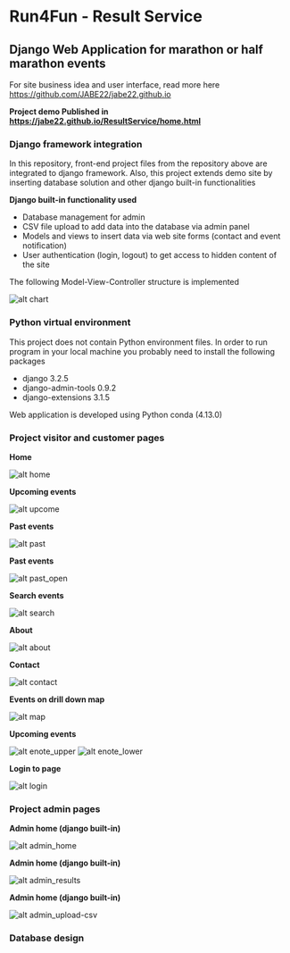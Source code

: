 # Run4Fun - Result Service
## Django Web Application for marathon or half marathon events

For site business idea and user interface, read more here https://github.com/JABE22/jabe22.github.io

**Project demo Published in https://jabe22.github.io/ResultService/home.html**

### Django framework integration

In this repository, front-end project files from the repository above are integrated to django framework. Also, this project extends demo site by inserting database solution and other django built-in functionalities

**Django built-in functionality used**
- Database management for admin
- CSV file upload to add data into the database via admin panel
- Models and views to insert data via web site forms (contact and event notification)
- User authentication (login, logout) to get access to hidden content of the site

The following Model-View-Controller structure is implemented

![alt chart](https://bmu-verlag.de/wp-content/uploads/image1-6.png)

### Python virtual environment

This project does not contain Python environment files. In order to run program in your local machine you probably need to install the following packages
* django 3.2.5
* django-admin-tools 0.9.2
* django-extensions 3.1.5

Web application is developed using Python conda (4.13.0)

### Project visitor and customer pages

**Home**

![alt home](https://raw.githubusercontent.com/JABE22/Run4Fun/master/run4fun/ProjectImages/Home.JPG)

**Upcoming events**

![alt upcome](https://raw.githubusercontent.com/JABE22/Run4Fun/master/run4fun/ProjectImages/Upcome.JPG)

**Past events**

![alt past](https://raw.githubusercontent.com/JABE22/Run4Fun/master/run4fun/ProjectImages/Past.JPG)

**Past events**

![alt past_open](https://raw.githubusercontent.com/JABE22/Run4Fun/master/run4fun/ProjectImages/Past2.JPG)

**Search events**

![alt search](https://raw.githubusercontent.com/JABE22/Run4Fun/master/run4fun/ProjectImages/Search.JPG)

**About**

![alt about](https://raw.githubusercontent.com/JABE22/Run4Fun/master/run4fun/ProjectImages/About.JPG)

**Contact**

![alt contact](https://raw.githubusercontent.com/JABE22/Run4Fun/master/run4fun/ProjectImages/Contact.JPG)

**Events on drill down map**

![alt map](https://raw.githubusercontent.com/JABE22/Run4Fun/master/run4fun/ProjectImages/Map.JPG)

**Upcoming events**

![alt enote_upper](https://raw.githubusercontent.com/JABE22/Run4Fun/master/run4fun/ProjectImages/Enote.JPG)
![alt enote_lower](https://raw.githubusercontent.com/JABE22/Run4Fun/master/run4fun/ProjectImages/Enote2.JPG)

**Login to page**

![alt login](https://raw.githubusercontent.com/JABE22/Run4Fun/master/run4fun/ProjectImages/Login.JPG)

### Project admin pages

**Admin home (django built-in)**

![alt admin_home](https://raw.githubusercontent.com/JABE22/Run4Fun/master/run4fun/ProjectImages/Admin_home.JPG)

**Admin home (django built-in)**

![alt admin_results](https://raw.githubusercontent.com/JABE22/Run4Fun/master/run4fun/ProjectImages/Admin_results.JPG)

**Admin home (django built-in)**

![alt admin_upload-csv](https://raw.githubusercontent.com/JABE22/Run4Fun/master/run4fun/ProjectImages/Admin_upload-csv.JPG)


### Database design
